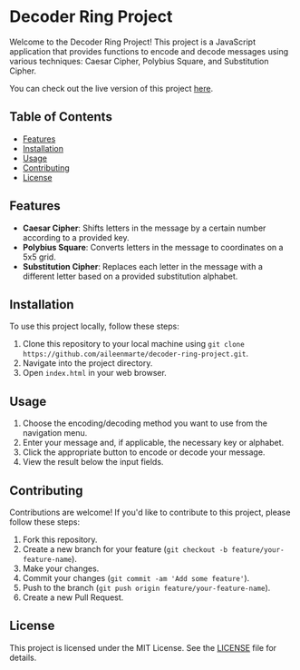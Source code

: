 # Decoder Ring Project

Welcome to the Decoder Ring Project! This project is a JavaScript application that provides functions to encode and decode messages using various techniques: Caesar Cipher, Polybius Square, and Substitution Cipher.

You can check out the live version of this project [here](https://aileenmarte.github.io/decoder-ring-project/).

## Table of Contents
- [Features](#features)
- [Installation](#installation)
- [Usage](#usage)
- [Contributing](#contributing)
- [License](#license)

## Features
- **Caesar Cipher**: Shifts letters in the message by a certain number according to a provided key.
- **Polybius Square**: Converts letters in the message to coordinates on a 5x5 grid.
- **Substitution Cipher**: Replaces each letter in the message with a different letter based on a provided substitution alphabet.

## Installation
To use this project locally, follow these steps:
1. Clone this repository to your local machine using `git clone https://github.com/aileenmarte/decoder-ring-project.git`.
2. Navigate into the project directory.
3. Open `index.html` in your web browser.

## Usage
1. Choose the encoding/decoding method you want to use from the navigation menu.
2. Enter your message and, if applicable, the necessary key or alphabet.
3. Click the appropriate button to encode or decode your message.
4. View the result below the input fields.

## Contributing
Contributions are welcome! If you'd like to contribute to this project, please follow these steps:
1. Fork this repository.
2. Create a new branch for your feature (`git checkout -b feature/your-feature-name`).
3. Make your changes.
4. Commit your changes (`git commit -am 'Add some feature'`).
5. Push to the branch (`git push origin feature/your-feature-name`).
6. Create a new Pull Request.

## License
This project is licensed under the MIT License. See the [LICENSE](LICENSE) file for details.

